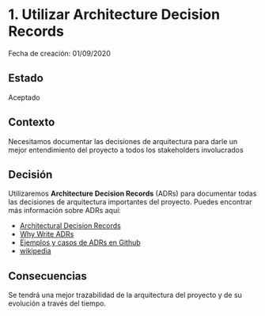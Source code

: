 # 1. Utilizar Architecture Decision Records

Fecha de creación: 01/09/2020

## Estado

Aceptado

## Contexto

Necesitamos documentar las decisiones de arquitectura para darle un mejor entendimiento del proyecto a todos los stakeholders involucrados

## Decisión

Utilizaremos **Architecture Decision Records** (ADRs) para documentar todas las decisiones de arquitectura importantes del proyecto.
Puedes encontrar más información sobre ADRs aquí:

- [Architectural Decision Records](https://adr.github.io/)
- [Why Write ADRs](https://github.blog/2020-08-13-why-write-adrs/)
- [Ejemplos y casos de ADRs en Github](https://github.com/joelparkerhenderson/architecture_decision_record)
- [wikipedia](https://en.wikipedia.org/wiki/Architectural_decision)

## Consecuencias

Se tendrá una mejor trazabilidad de la arquitectura del proyecto y de su evolución a través del tiempo.
